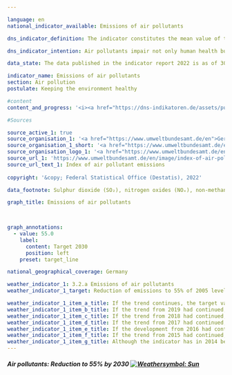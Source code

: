 ```yaml
---

language: en    
national_indicator_available: Emissions of air pollutants    

dns_indicator_definition: The indicator constitutes the mean value of the indices of national emissions of the five air pollutants sulphur dioxide (SO₂), nitrogen oxides (NOₓ), ammonia (NH₃), non-methane volatile organic compounds (NMVOCs) and particulate matter (PM₂.₅).    

dns_indicator_intention: Air pollutants impair not only human health but also ecosystems and biodiversity. The aim for 2030 is therefore to reduce the volume of air pollutants by 45% of their 2005 level. To make it possible to portray the development of pressure on both health and the ecosystem, German emissions of SO₂, NOₓ, NH₃, NMVOCs and PM₂.₅ have been combined into a single indicator.    

data_state: The data published in the indicator report 2022 is as of 30.11.2022. The data shown on this platform is updated regularly, so that more current data may be available online than published in the <a href="https://dns-indikatoren.de/assets/publications/reports/en/2022.pdf">indicator report 2022</a>.    

indicator_name: Emissions of air pollutants    
section: Air pollution    
postulate: Keeping the environment healthy    

#content     
content_and_progress: '<i><a href="https://dns-indikatoren.de/assets/publications/reports/en/2022.pdf">Text from the Indicator Report 2022 </a></i><br>Germany has made a commitment to the European Union to reduce emissions of air pollutants by 2030 as follows: Sulphur dioxide by 58%, nitrogen oxides by 65%, ammonia by 29%, volatile organic compounds by 28% and particulate matter by 43%. On this basis, the Federal Environment Agency calculated a non-weighted, arithmetic mean of the individual reductions in the specified air pollutants as a target. The rates of change in the individual air pollutants are offset equally against one another. Notwithstanding the separate reduction targets, this means that increasing emissions of individual pollutants covered by this indicator may be offset by higher reductions in the emissions of other pollutants.<br>The data are computed annually by the Federal Environment Agency from various sources. They serve as a basis for the reporting obligation under the Geneva Convention on Long-Range Transboundary Air Pollution (CLRTAP) and the National Emission Ceilings (NEC) Directive. The data undergo further analysis as part of the environmental economic accounting performed by the Federal Statistical Office. The emissions, for instance, are broken down by origin into various branches of economic activity and private households.<br>Overall emissions of air pollutants fell by 24.7% from 2005 to 2018. The indicator has thus moved in the desired direction, and the target for 2030 will be achieved if the trend is maintained. Emissions of individual pollutants changed to varying degrees, however, in the period from 2005 to 2018.<br>Emissions of non-methane volatile organic compounds (NMVOC)s, which are primarily due to the industrial use of solvents, were reduced by a significant 24.6% during that period. This means that the targeted reduction of 28% by 2030 is achievable.<br>Emissions of particulate matter (PM₂.₅) fell by 31.5% in the aforesaid period. If the annual average trend were maintained, the set reduction target would be achieved for these emissions too. The largest source of particulate emissions in 2018 was industry, which accounted for 29.3% of the total. Households and small-scale consumers discharged 24.1%, chiefly from heating systems. Transport accounted for 25.5% of particulate emissions, which was 10.6 percentage points down on 2005.<br>Emissions of nitrogen oxides (NOₓx) fell by 27.0% from 2005 to 2018 and so are heading in the desired direction. The average reduction of the past few years, however, would not suffice to meet the target. The majority of nitrogen oxides emitted in 2018 came from transport and the energy industry.<br>Emissions of sulphur dioxide (SO₂), which are mainly discharged by the energy industry, fell by 39.5% in the reference period. This trend has moved in the right direction. The average reduction of the past few years would be sufficient to meet the target.<br>Emissions of ammonia (NH₃) declined by 0.8% from 2005 to 2018 and remain persistently high. This stagnation is mainly due to the spreading of fermentation residues from fuel crops. According to calculations by the Federal Environment Agency, 95.3% of all national ammonia emissions in 2018 originated from agricultural production, particularly livestock farming.'    

#Sources    

source_active_1: true
source_organisation_1: '<a href="https://www.umweltbundesamt.de/en">German Environment Agency</a>'
source_organisation_1_short: '<a href="https://www.umweltbundesamt.de/en">German Environment Agency</a>'
source_organisation_logo_1: '<a href="https://www.umweltbundesamt.de/en"><img src="https://dnsUpgradeEnvironment.github.io/dns-indicators/en/public/OrgImgDe/uba.png" alt="German Environment Agency" title=" Click here to visit the homepage of the organizationGerman Environment Agency" style="height:60px; width:148px; border: transparent"/></a>'
source_url_1: 'https://www.umweltbundesamt.de/en/image/index-of-air-pollutant-emissions'
source_url_text_1: Index of air pollutant emissions
    
copyright: '&copy; Federal Statistical Office (Destatis), 2022'    

data_footnote: Sulphur dioxide (SO₂), nitrogen oxides (NOₓ), non-methane volatile organic compounds (NMVOCs) and particulate matter (PM₂.₅), average index of measured values.    

graph_title: Emissions of air pollutants    

    

graph_annotations:
  - value: 55.0
    label:
      content: Target 2030
      position: left
    preset: target_line        

national_geographical_coverage: Germany    

weather_indicator_1: 3.2.a Emissions of air pollutants
weather_indicator_1_target: Reduction of emissions to 55% of 2005 level (unweighted average of the five pollutants) by 2030

weather_indicator_1_item_a_title: If the trend continues, the target value would be reached or missed by less than 5% of the difference between the target value and the current value.
weather_indicator_1_item_b_title: If the trend from 2019 had continued, the target value would have been reached or missed by less than 5% of the difference between the target value and the value at that time.
weather_indicator_1_item_c_title: If the trend from 2018 had continued, the target value would have been reached or missed by less than 5% of the difference between the target value and the value at that time.
weather_indicator_1_item_d_title: If the trend from 2017 had continued, the target value would have been reached or missed by less than 5% of the difference between the target value and the value at that time.
weather_indicator_1_item_e_title: If the development from 2016 had continued, the target had been missed by at least 5%, but by a maximum of 20% of the difference between the target value and the value at that time.
weather_indicator_1_item_f_title: If the trend from 2015 had continued, the target value would have been reached or missed by less than 5% of the difference between the target value and the value at that time.
weather_indicator_1_item_g_title: Although the indicator has in 2014 been moving in the desired direction toward the target, if the trend had to continued, the target would have been missed in the target year by more than 20% of the difference between the target value and the value at that time.    
---
```



<div>
  <div class="my-header">
    <h5>Air pollutants: Reduction to 55% by 2030
      <a href="https://dnsUpgradeEnvironment.github.io/dns-indicators/en/status"><img src="https://g205sdgs.github.io/sdg-indicators/public/Wettersymbole/Sonne.png" title="If the trend continues, the target value would be reached or missed by less than 5% of the difference between the target value and the current value." alt="Weathersymbol: Sun"/>
      </a>
    </h5>
  </div>
  <div class="my-header-note">
  </div>
</div>